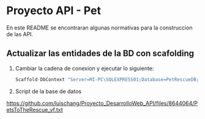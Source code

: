 # Proyecto API - Pet

En este README se encontraran algunas normativas para la construccion de las API.

## Actualizar las entidades de la BD con scafolding

1. Cambiar la cadena de conexion y ejecutar lo siguiente:

    ```csharp
    Scaffold-DbContext "Server=MI-PC\SQLEXPRESS01;Database=PetRescueDB;Trusted_Connection=true;MultipleActiveResultSets=true" Microsoft.EntityFrameworkCore.SqlServer -OutputDir Core/Entities -nopluralize -force
    ```
    
2. Script de la base de datos

https://github.com/luischang/Proyecto_DesarrolloWeb_API/files/8644064/PetsToTheRescue_vf.txt
